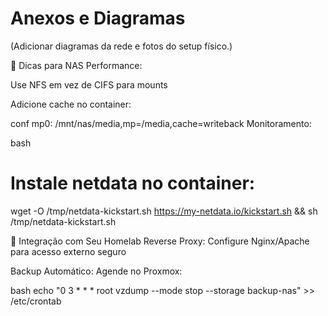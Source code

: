 # Anexos e Diagramas

(Adicionar diagramas da rede e fotos do setup físico.)

📌 Dicas para NAS
Performance:

Use NFS em vez de CIFS para mounts

Adicione cache no container:

conf
mp0: /mnt/nas/media,mp=/media,cache=writeback
Monitoramento:

bash
# Instale netdata no container:
wget -O /tmp/netdata-kickstart.sh https://my-netdata.io/kickstart.sh && sh /tmp/netdata-kickstart.sh

🔧 Integração com Seu Homelab
Reverse Proxy: Configure Nginx/Apache para acesso externo seguro

Backup Automático: Agende no Proxmox:

bash
echo "0 3 * * * root vzdump <CTID> --mode stop --storage backup-nas" >> /etc/crontab